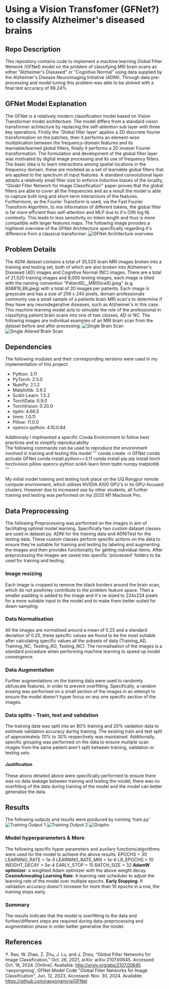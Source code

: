 # Using a Vision Transfomer (GFNet?) to classify Alzheimer's diseased brains 

## Repo Description
This repository contains code to implement a machine learning Global Filter Network (GFNet) model on the problem of classifying MRI brain scans as either "Alzheimer's Diseased" or "Cognitive Normal" using data supplied by the Alzheimer's Disease Neuroimaging Initiative (ADNI). Through data pre-processing and model tuning this problem was able to be slolved with a final test accuracy of 98.24% 

## GFNet Model Explanation
The GFNet is a relatively modern classification model based on Vision Transformer model architecture. The model differs from a standard vision transformer achitecture by replacing the self-attention sub layer with three key operations. Firstly the 'Global filter layer' applies a 2D disccrete fourier transformation on the patches, then it performs an element-wise multiplication between the frequency-domain features and its learnable/learned global filters, finally it performs a 2D inveser Fourier transformation.
The formulation and development of the global filter layer was motivated by digital image processing and its use of frequency filters. The basic idea is to learn interactions among spatial locations in the frequency domain, these are modeled as a set of learnable global filters that are applied to the spectrum of input features. 
A standard convolutional layer adopts a relatively small filter size to enforce inductive biases of the locality,  "Gloabl Filter Network for Image Classification" paper proves that the global filters are able to cover all the frequencies and as a result the model is able to capture both long and short-term interactions of the features. Furthermore, as the Fourier Transform is used, via the Fast Fourier Transform Algorthim, to mix information of different tokens, the global filter is far more efficient than self-attention and MLP due to it's O(N log N) comlexity. This leads to less sensitivity on token length and thus is more compatible with larger features maps.
The following image provides a highlevel overview of the GFNet Architecture specifically regarding it's difference from a classical transformer:
![GFNet Architecture overview](./images/GFNet_Architecture.png)


## Problem Details
The ADNI dataset contains a total of 30,520 brain MRI images broken into a training and testing set, both of which are also broken into Alzheimer's Diseased (AD) images and Cognitive Normal (NC) images. There are a total of 21,520 training images and 9,000 testing images, each image is titled with the naming convention "PatientID__MRISliceID.jpeg" (e.g. 808819_89.jpeg) with a total of 20 images per patients. Each image is greyscale and has a size of 256 x 240 pixels, domain professionals commonly use a small sample of a patients brain MRI scan's to determine if they have any neurodegerative diseases, such as Alzheimer's in this case. This machine learning model acts to simulate the role of the professional in classifying patient brain scans into one of two classes, AD or NC.
The following images are individual examples of an MRI brain scan from the dataset before and after processing:
![Single Brain Scan](./images/brain_scan.jpeg) 
![Single Altered Brain Scan](./images/brain_scan2.jpeg)


## Dependencies
The following modules and their corresponding versions were used in my implementation of this project:

- Python: 3.11
- PyTorch: 2.5.0
- NumPy: 2.1.2
- Matplotlib: 3.9.2
- Scikit-Learn: 1.5.2
- TorchData: 0.9.0
- TorchVision: 0.20.0
- tqdm: 4.66.5
- timm: 1.0.11
- Pillow: 11.0.0
- opencv-python: 4.10.0.84

Additionaly I implmented a specific Conda Environment to follow best practices and to simplify reproducability  
The following commands can be used to reproduce the environment involved in training and testing this model
'''
conda create -n GFNet
conda activate GFNet
conda install python==3.11
conda install pip
pip install torch torchvision pillow opencv-python scikit-learn timm tqdm numpy matplotlib
'''

My initial model training and testing took place on the UQ Rangpur remote compute environment, which utilises NVIDIA A100 GPU's in its GPU-focused clusters. However due to increased use by other students, all further training and testing was performed on my 2020 M1 Macbook Pro. 

## Data Preprocessing
The following Preprocessing was performed on the images in aim of facilitating optimal model learning. Specifically two custom dataset classes are used in dataset.py, ADNI for the training data and ADNITest for the testing data. These custom classes perform specific actions on the data to ensure they're suitable for training and testing by labeling and augmenting the images and then provides functionality for getting individual items. After preprocessing the images are saved into specific 'processed' folders to be used for training and testing.
### Image resizing
Each image is cropped to remove the black borders around the brain scan, which do not positivley contribute to the problem feature space. Then a smaller padding is added to the image and it's re-sized to 224x224 pixels for a more suitable input to the model and to make them better suited for down-sampling. 
### Data Normalisation
All the images are normalised around a mean of 0.25 and a standard deviation of 0.25, these specific values we found to be the most suitable after calculating specific values all the subsets of data (Training_AD, Training_NC, Testing_AD, Testing_NC). The normalisation of the images is a standard procedure when performing machine learning to speed up model convergence.
### Data Augmentation
Further augmentations on the training data were used to randomly obfuscate features, in order to prevent overfitting. Specifically, a random erasing was performed on a small section of the images in an attempt to ensure the model doesn't hyper focus on any one specific section of the images.
### Data splits - Train, test and validation
The training data was split into an 80% training and 20% vaidation data to estimate validation accuracy during training. The existing train and test split of approximately 70% to 30% respectively was maintained. Additionally, specific grouping was performed on the data to ensure multiple scan images from the same patient aren't split between training, validation or testing sets. 
#### Justification
These ations detailed above were specifically performed to ensure there was no data leakage between training and testing the model, there was no overfitting of the data during training of the model and the model can better generalise the data. 

## Results
The following outputs and results were produced by running 'train.py'
![Training Output 1](./images/train_out.png)
![Training Output 2](./images/train_out2.png)
![Graphs](./images/training_plots.png)


### Model hyperparameters & More
The following specific hyper parameters and auxilary functions/algorithms were used for the model to achieve the above results:
EPOCHS = 30
LEARNING_RATE = 1e-3
LEARNING_RATE_MIN = 1e-6
LR_EPOCHS = 10
WEIGHT_DECAY = 5e-4
EARLY_STOP = 15
BATCH_SIZE = 32
**AdamW optimizer**: a weighted Adam optimizer with the above weight decay.
**CosineAnnealing Learning Rate**: A learning rate scheduler to adjust the learning rate of the model over multiple epochs.
**Early Stopping**: If validation accuracy doesn't increase for more than 10 epochs in a row, the training stops early.
### Summary
The results indicate that the model is overfitting to the data and further/different steps are required during data-preprocessing and augmentation phase in order better generalise the model. 

## References
Y. Rao, W. Zhao, Z. Zhu, J. Lu, and J. Zhou, “Global Filter Networks for Image Classification,” Oct. 26, 2021, arXiv: arXiv:2107.00645. Accessed: Oct. 18, 2024. [Online]. Available: http://arxiv.org/abs/2107.00645
'raoyongming', GFNet Model Code "Global Filter Networks for Image Classification", Jun. 12, 2023, Accessed: Nov. 30, 2024. Available: https://github.com/raoyongming/GFNet
